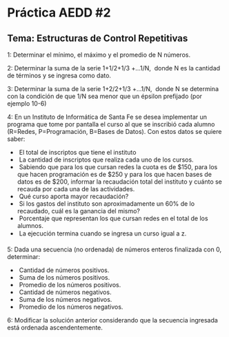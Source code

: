 # Práctica AEDD \#2

## Tema: Estructuras de Control Repetitivas

1: Determinar el mínimo, el máximo y el promedio de N números.

2: Determinar la suma de la serie 1+1/2+1/3 +…1/N,  donde N es la
cantidad de términos y se ingresa como dato.

3: Determinar la suma de la serie 1+2/2+1/3 +…1/N,  donde N se
determina con la condición de que 1/N sea menor que un épsilon
prefijado (por ejemplo 10-6)

4: En un Instituto de Informática de Santa Fe se desea implementar
un programa que tome por pantalla el curso al que se inscribió cada
alumno (R=Redes, P=Programación, B=Bases de Datos). Con estos datos
se quiere saber:

  -    El total de inscriptos que tiene el instituto
  -    La cantidad de inscriptos que realiza cada uno de los cursos.
  -    Sabiendo que para los que cursan redes la cuota es de $150,
      para los que hacen programación es de $250 y para los que hacen
      bases de datos es de $200, informar la recaudación total del
      instituto y cuánto se recauda por cada una de las actividades.
  -    Qué curso aporta mayor recaudación?
  -    Si los gastos del instituto son aproximadamente un 60% de lo
      recaudado, cuál es la ganancia del mismo?
  -    Porcentaje que representan los que cursan redes en el total de
      los alumnos.
  -    La ejecución termina cuando se ingresa un curso igual a z.

5: Dada una secuencia (no ordenada) de números enteros finalizada
con 0, determinar:

  -    Cantidad de números positivos.
  -    Suma de los números positivos.
  -    Promedio de los números positivos.
  -    Cantidad de números negativos.
  -    Suma de los números negativos.
  -    Promedio de los números negativos.

6: Modificar la solución anterior considerando que la secuencia
ingresada está ordenada ascendentemente.

